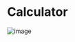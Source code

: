 # Calculator
![image](https://github.com/AnabellaSimonpietri/Calculadora/assets/120821574/c4af5587-fc2d-4ca7-b61c-bc6756443d8c)
